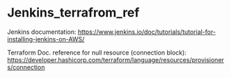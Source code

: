﻿# Jenkins_terrafrom_ref

Jenkins documentation:
https://www.jenkins.io/doc/tutorials/tutorial-for-installing-jenkins-on-AWS/


Terraform Doc. reference for null resource (connection block):
https://developer.hashicorp.com/terraform/language/resources/provisioners/connection
